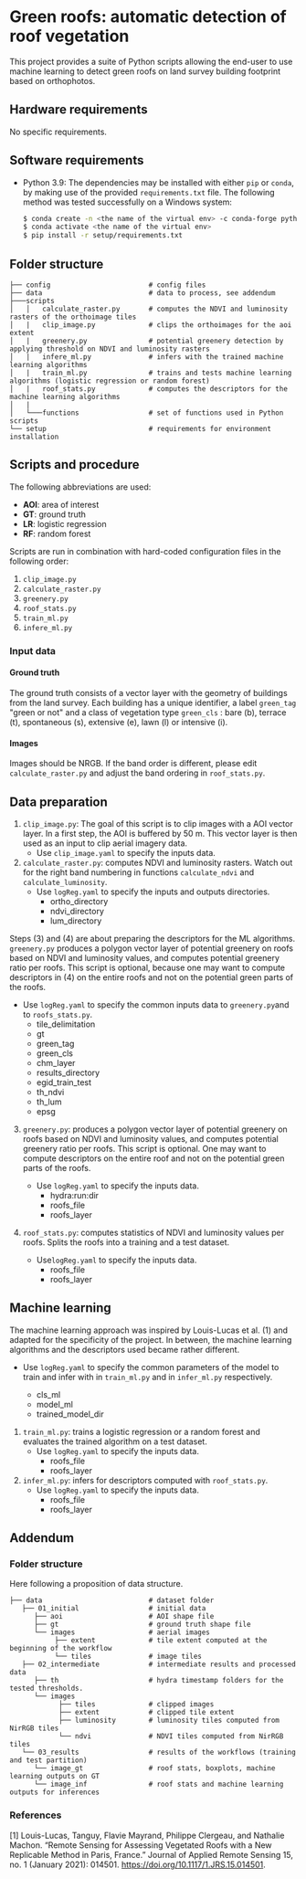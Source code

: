 # Green roofs: automatic detection of roof vegetation <!--, vegetation type and covered surface-->

This project provides a suite of Python scripts allowing the end-user to use machine learning to detect green roofs on land survey building footprint based on orthophotos. 

## Hardware requirements

No specific requirements. 

## Software requirements

* Python 3.9: The dependencies may be installed with either `pip` or `conda`, by making use of the provided `requirements.txt` file. The following method was tested successfully on a Windows system: 

    ```bash
    $ conda create -n <the name of the virtual env> -c conda-forge python=3.9 gdal
    $ conda activate <the name of the virtual env>
    $ pip install -r setup/requirements.txt
    ```

## Folder structure

```
├── config                        # config files
├── data                          # data to process, see addendum
├───scripts
│   │   calculate_raster.py       # computes the NDVI and luminosity rasters of the orthoimage tiles 
│   |   clip_image.py             # clips the orthoimages for the aoi extent 
│   |   greenery.py               # potential greenery detection by applying threshold on NDVI and luminosity rasters
│   |   infere_ml.py              # infers with the trained machine learning algorithms
│   |   train_ml.py               # trains and tests machine learning algorithms (logistic regression or random forest)
│   |   roof_stats.py             # computes the descriptors for the machine learning algorithms
│   |   
│   └───functions                 # set of functions used in Python scripts
└── setup                         # requirements for environment installation
```

## Scripts and procedure

The following abbreviations are used:

* **AOI**: area of interest
* **GT**: ground truth
* **LR**: logistic regression
* **RF**: random forest

Scripts are run in combination with hard-coded configuration files in the following order: 

1. `clip_image.py`
2. `calculate_raster.py`
3. `greenery.py`
4. `roof_stats.py`
5. `train_ml.py`
6. `infere_ml.py`

### Input data 

#### Ground truth 

The ground truth consists of a vector layer with the geometry of buildings from the land survey. Each building has a unique identifier, a label `green_tag` "green or not" and a class of vegetation type `green_cls` : bare (b), terrace (t), spontaneous (s), extensive (e), lawn (l) or intensive (i).

#### Images

Images should be NRGB. If the band order is different, please edit `calculate_raster.py` and adjust the band ordering in `roof_stats.py`.


## Data preparation
1. `clip_image.py`: The goal of this script is to clip images with a AOI vector layer. In a first step, the AOI is buffered by 50 m. This vector layer is then used as an input to clip aerial imagery data.
	* Use `clip_image.yaml` to specify the inputs data. 
2. `calculate_raster.py`: computes NDVI and luminosity rasters. Watch out for the right band numbering in functions `calculate_ndvi` and `calculate_luminosity`. 
	* Use `logReg.yaml` to specify the inputs and outputs directories.
      * ortho_directory
      * ndvi_directory
      * lum_directory

Steps (3) and (4) are about preparing the descriptors for the ML algorithms. `greenery.py` produces a polygon vector layer of potential greenery on roofs based on NDVI and luminosity values, and computes potential greenery ratio per roofs. This script is optional, because one may want to compute descriptors in (4) on the entire roofs and not on the potential green parts of the roofs.
 * Use `logReg.yaml` to specify the common inputs data to `greenery.py`and to `roofs_stats.py`.
      * tile_delimitation
      * gt
      * green_tag
      * green_cls
      * chm_layer
      * results_directory
      * egid_train_test
      * th_ndvi
      * th_lum 
      * epsg
3. `greenery.py`: produces a polygon vector layer of potential greenery on roofs based on NDVI and luminosity values, and computes potential greenery ratio per roofs. This script is optional. One may want to compute descriptors on the entire roof and not on the potential green parts of the roofs.
	* Use `logReg.yaml` to specify the inputs data.
      * hydra:run:dir
      * roofs_file
      * roofs_layer

4. `roof_stats.py`: computes statistics of NDVI and luminosity values per roofs. Splits the roofs into a training and a test dataset. 
	* Use`logReg.yaml` to specify the inputs data.
      * roofs_file
      * roofs_layer


## Machine learning
The machine learning approach was inspired by Louis-Lucas et al. (1) and adapted for the specificity of the project. In between, the machine learning algorithms and the descriptors used became rather different. 
 * Use `logReg.yaml` to specify the common parameters of the model to train and infer with in `train_ml.py` and in `infer_ml.py` respectively.

      * cls_ml
      * model_ml
      * trained_model_dir

1. `train_ml.py`: trains a logistic regression or a random forest and evaluates the trained algorithm on a test dataset. 
	* Use `logReg.yaml` to specify the inputs data.
         * roofs_file
         * roofs_layer
2. `infer_ml.py`: infers for descriptors computed with `roof_stats.py`. 
      * Use `logReg.yaml` to specify the inputs data.    
        * roofs_file
        * roofs_layer

## Addendum

<!-- ### Documentation
The full documentation of the project is available on the [STDL's technical website](https://tech.stdl.ch/PROJ-VEGROOFS/). -->

### Folder structure 
Here following a proposition of data structure.

```
├── data                          # dataset folder
   ├── 01_initial                 # initial data 
      ├── aoi                     # AOI shape file
      ├── gt                      # ground truth shape file
      └── images                  # aerial images
           ├── extent             # tile extent computed at the beginning of the workflow
           └── tiles              # image tiles
   ├── 02_intermediate            # intermediate results and processed data
      ├── th                      # hydra timestamp folders for the tested thresholds. 
      └── images
            ├── tiles             # clipped images
            ├── extent            # clipped tile extent 
            ├── luminosity        # luminosity tiles computed from NirRGB tiles
            └── ndvi              # NDVI tiles computed from NirRGB tiles
   └── 03_results                 # results of the workflows (training and test partition)
      └── image_gt                # roof stats, boxplots, machine learning outputs on GT
      └── image_inf               # roof stats and machine learning outputs for inferences
```

### References
[1] Louis-Lucas, Tanguy, Flavie Mayrand, Philippe Clergeau, and Nathalie Machon. “Remote Sensing for Assessing Vegetated Roofs with a New Replicable Method in Paris, France.” Journal of Applied Remote Sensing 15, no. 1 (January 2021): 014501. https://doi.org/10.1117/1.JRS.15.014501.
